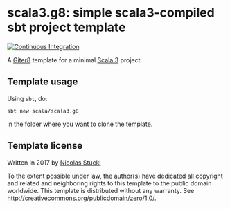 scala3.g8: simple scala3-compiled sbt project template
=================
[![Continuous Integration](https://github.com/scala/scala3.g8/actions/workflows/ci.yml/badge.svg)](https://github.com/scala/scala3.g8/actions/workflows/ci.yml)

A [Giter8][g8] template for a minimal [Scala 3] project.

Template usage
--------------
Using `sbt`, do:
```
sbt new scala/scala3.g8
```
in the folder where you want to clone the template.

Template license
----------------
Written in 2017 by [Nicolas Stucki]

To the extent possible under law, the author(s) have dedicated all copyright and related
and neighboring rights to this template to the public domain worldwide.
This template is distributed without any warranty. See <http://creativecommons.org/publicdomain/zero/1.0/>.

[g8]: http://www.foundweekends.org/giter8/
[Scala 3]: http://dotty.epfl.ch/
[Nicolas Stucki]: https://github.com/nicolasstucki
